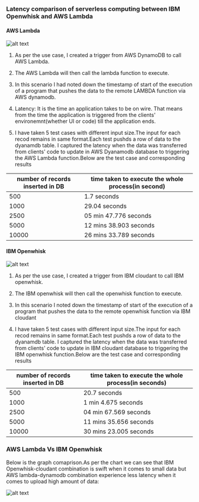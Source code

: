 ### Latency comparison of serverless computing between IBM Openwhisk and AWS Lambda


#### AWS Lambda
![alt text](https://github.com/satyamsah/compare-Serverless-Technologies/blob/master/lambdaflow.PNG)


1) As per the use case, I created a trigger from AWS DynamoDB to call AWS Lambda. 

2) The AWS Lambda will then call the lambda function to execute.

3) In this scenario I had  noted down the timestamp of start of the execution of a program that pushes the data to the remote LAMBDA function via AWS dynamodb. 
4) Latency: It is the time an application takes to be on wire. That means from the time the application is triggered from the clients' environemnt(whether UI or code) till the application ends.

5) I have taken 5 test cases with different input size.The input for each recod remains in same format.Each test pushds a row of data to the dyanamdb table. I captured the latency when the data was transferred from clients' code to update in AWS  Dyanamodb database to triggering the AWS Lambda function.Below are the test case and corresponding results

| number of records inserted in DB | time taken to execute the whole process(in second)|
| ------ | ------ |
| 500   | 1.7 seconds
| 1000  | 29.04 seconds
| 2500  | 05 min 47.776 seconds
| 5000 |  12 mins 38.903 seconds
| 10000 | 26 mins 33.789 seconds


#### IBM Openwhisk
![alt text](https://github.com/satyamsah/compare-Serverless-Technologies/blob/master/openwhiskflow.PNG)


1) As per the use case, I created a trigger from IBM cloudant to call IBM openwhisk. 

2) The IBM openwhisk will then call the openwhisk function to execute.

3) In this scenario I  noted down the timestamp of start of the execution of a program that pushes the data to the remote openwhisk function via IBM cloudant 

4) I have taken 5 test cases with different input size.The input for each recod remains in same format.Each test pushds a row of data to the dyanamdb table. I captured the latency when the data was transferred from clients' code to update in IBM cloudant database to triggering the  IBM openwhisk function.Below are the test case and corresponding results

| number of records inserted in DB | time taken to execute the whole process(in seconds)|
| ------ | ------ |
| 500   | 20.7 seconds
| 1000  | 1 min 4.675 seconds
| 2500  | 04 min 67.569 seconds
| 5000 |  11 mins 35.656 seconds
| 10000 | 30 mins 23.005 seconds



### AWS Lambda Vs IBM Openwhisk

Below is the graph comaprison.As per the chart we can see that IBM Openwhisk-cloudant combination is swift when it comes to small data but AWS lambda-dynamodb combination experience less latency when it comes to upload high amount of data:

![alt text](https://github.com/satyamsah/Serverless-Technologies/blob/master/comparison.PNG)
